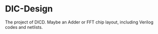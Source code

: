 # DIC-Design
 The project of DICD. Maybe an Adder or FFT chip layout, including Verilog codes and netlists. 
